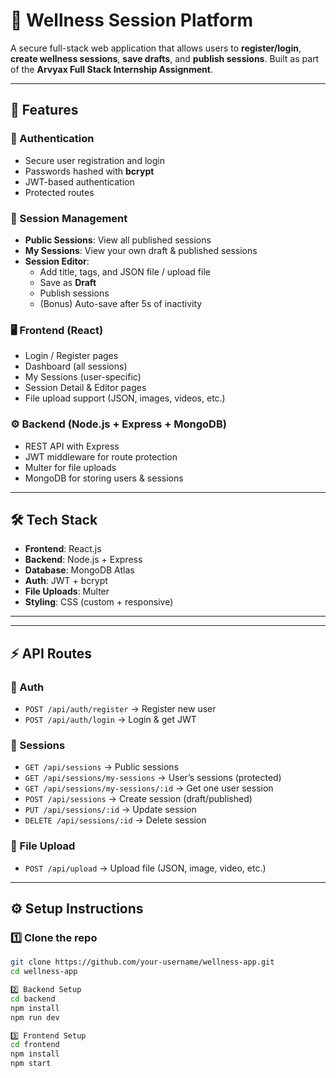# 🌿 Wellness Session Platform  

A secure full-stack web application that allows users to **register/login**, **create wellness sessions**, **save drafts**, and **publish sessions**. Built as part of the **Arvyax Full Stack Internship Assignment**.  

---

## 🚀 Features  

### 🔐 Authentication  
- Secure user registration and login  
- Passwords hashed with **bcrypt**  
- JWT-based authentication  
- Protected routes  

### 📘 Session Management  
- **Public Sessions**: View all published sessions  
- **My Sessions**: View your own draft & published sessions  
- **Session Editor**:  
  - Add title, tags, and JSON file / upload file  
  - Save as **Draft**  
  - Publish sessions  
  - (Bonus) Auto-save after 5s of inactivity  

### 🖥️ Frontend (React)  
- Login / Register pages  
- Dashboard (all sessions)  
- My Sessions (user-specific)  
- Session Detail & Editor pages  
- File upload support (JSON, images, videos, etc.)  

### ⚙️ Backend (Node.js + Express + MongoDB)  
- REST API with Express  
- JWT middleware for route protection  
- Multer for file uploads  
- MongoDB for storing users & sessions  

---

## 🛠 Tech Stack  

- **Frontend**: React.js  
- **Backend**: Node.js + Express  
- **Database**: MongoDB Atlas  
- **Auth**: JWT + bcrypt  
- **File Uploads**: Multer  
- **Styling**: CSS (custom + responsive)  

---


---

## ⚡ API Routes  

### 🔐 Auth  
- `POST /api/auth/register` → Register new user  
- `POST /api/auth/login` → Login & get JWT  

### 📘 Sessions  
- `GET /api/sessions` → Public sessions  
- `GET /api/sessions/my-sessions` → User’s sessions (protected)  
- `GET /api/sessions/my-sessions/:id` → Get one user session  
- `POST /api/sessions` → Create session (draft/published)  
- `PUT /api/sessions/:id` → Update session  
- `DELETE /api/sessions/:id` → Delete session  

### 📂 File Upload  
- `POST /api/upload` → Upload file (JSON, image, video, etc.)  

---

## ⚙️ Setup Instructions  

### 1️⃣ Clone the repo  
```bash
git clone https://github.com/your-username/wellness-app.git
cd wellness-app

2️⃣ Backend Setup
cd backend
npm install
npm run dev

3️⃣ Frontend Setup
cd frontend
npm install
npm start


